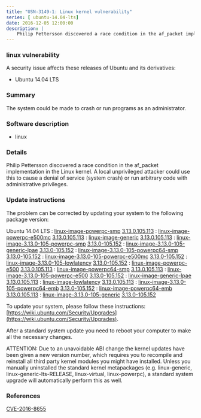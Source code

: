 ```yaml
---
title: "USN-3149-1: Linux kernel vulnerability"
series: [ ubuntu-14.04-lts]
date: 2016-12-05 12:00:00
description: |
    Philip Pettersson discovered a race condition in the af_packet implementation in the Linux kernel. A local unprivileged attacker could use this to cause a denial of service (system crash) or run arbitrary code with administrative privileges. 
--- 
```

 
### linux vulnerability

A security issue affects these releases of Ubuntu and its derivatives:

* Ubuntu 14.04 LTS

### Summary

The system could be made to crash or run programs as an administrator. 

### Software description

* linux 

### Details

Philip Pettersson discovered a race condition in the af_packet implementation in the Linux kernel. A local unprivileged attacker could use this to cause a denial of service (system crash) or run arbitrary code with administrative privileges. 

### Update instructions

The problem can be corrected by updating your system to the following package version:

Ubuntu 14.04 LTS
 : [linux-image-powerpc-smp](https://launchpad.net/ubuntu/+source/linux) <span> [3.13.0.105.113](https://launchpad.net/ubuntu/+source/linux/3.13.0-105.152) </span> 
 : [linux-image-powerpc-e500mc](https://launchpad.net/ubuntu/+source/linux) <span> [3.13.0.105.113](https://launchpad.net/ubuntu/+source/linux/3.13.0-105.152) </span> 
 : [linux-image-generic](https://launchpad.net/ubuntu/+source/linux) <span> [3.13.0.105.113](https://launchpad.net/ubuntu/+source/linux/3.13.0-105.152) </span> 
 : [linux-image-3.13.0-105-powerpc-smp](https://launchpad.net/ubuntu/+source/linux) <span> [3.13.0-105.152](https://launchpad.net/ubuntu/+source/linux/3.13.0-105.152) </span> 
 : [linux-image-3.13.0-105-generic-lpae](https://launchpad.net/ubuntu/+source/linux) <span> [3.13.0-105.152](https://launchpad.net/ubuntu/+source/linux/3.13.0-105.152) </span> 
 : [linux-image-3.13.0-105-powerpc64-smp](https://launchpad.net/ubuntu/+source/linux) <span> [3.13.0-105.152](https://launchpad.net/ubuntu/+source/linux/3.13.0-105.152) </span> 
 : [linux-image-3.13.0-105-powerpc-e500mc](https://launchpad.net/ubuntu/+source/linux) <span> [3.13.0-105.152](https://launchpad.net/ubuntu/+source/linux/3.13.0-105.152) </span> 
 : [linux-image-3.13.0-105-lowlatency](https://launchpad.net/ubuntu/+source/linux) <span> [3.13.0-105.152](https://launchpad.net/ubuntu/+source/linux/3.13.0-105.152) </span> 
 : [linux-image-powerpc-e500](https://launchpad.net/ubuntu/+source/linux) <span> [3.13.0.105.113](https://launchpad.net/ubuntu/+source/linux/3.13.0-105.152) </span> 
 : [linux-image-powerpc64-smp](https://launchpad.net/ubuntu/+source/linux) <span> [3.13.0.105.113](https://launchpad.net/ubuntu/+source/linux/3.13.0-105.152) </span> 
 : [linux-image-3.13.0-105-powerpc-e500](https://launchpad.net/ubuntu/+source/linux) <span> [3.13.0-105.152](https://launchpad.net/ubuntu/+source/linux/3.13.0-105.152) </span> 
 : [linux-image-generic-lpae](https://launchpad.net/ubuntu/+source/linux) <span> [3.13.0.105.113](https://launchpad.net/ubuntu/+source/linux/3.13.0-105.152) </span> 
 : [linux-image-lowlatency](https://launchpad.net/ubuntu/+source/linux) <span> [3.13.0.105.113](https://launchpad.net/ubuntu/+source/linux/3.13.0-105.152) </span> 
 : [linux-image-3.13.0-105-powerpc64-emb](https://launchpad.net/ubuntu/+source/linux) <span> [3.13.0-105.152](https://launchpad.net/ubuntu/+source/linux/3.13.0-105.152) </span> 
 : [linux-image-powerpc64-emb](https://launchpad.net/ubuntu/+source/linux) <span> [3.13.0.105.113](https://launchpad.net/ubuntu/+source/linux/3.13.0-105.152) </span> 
 : [linux-image-3.13.0-105-generic](https://launchpad.net/ubuntu/+source/linux) <span> [3.13.0-105.152](https://launchpad.net/ubuntu/+source/linux/3.13.0-105.152) </span> 

To update your system, please follow these instructions: [https://wiki.ubuntu.com/Security/Upgrades](https://wiki.ubuntu.com/Security/Upgrades).

After a standard system update you need to reboot your computer to make all the necessary changes.

ATTENTION: Due to an unavoidable ABI change the kernel updates have been given a new version number, which requires you to recompile and reinstall all third party kernel modules you might have installed. Unless you manually uninstalled the standard kernel metapackages (e.g. linux-generic, linux-generic-lts-RELEASE, linux-virtual, linux-powerpc), a standard system upgrade will automatically perform this as well. 

### References

 [CVE-2016-8655](http://people.ubuntu.com/~ubuntu-security/cve/CVE-2016-8655)
 
